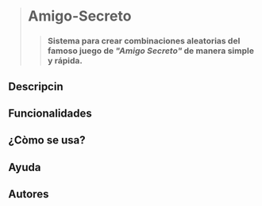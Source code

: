 
># Amigo-Secreto
>>### Sistema para crear combinaciones aleatorias del famoso juego de ***"Amigo Secreto"*** de manera simple y rápida.
## Descripcin
## Funcionalidades
## ¿Còmo se usa?
## Ayuda
## Autores

